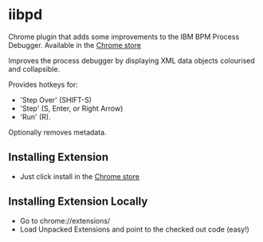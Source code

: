 iibpd
=====

Chrome plugin that adds some improvements to the IBM BPM Process Debugger.   Available in the [Chrome store](https://chrome.google.com/webstore/detail/improved-ibm-bpm-process/dkhngaclcppplmegjgdjdfinjkklalfe)

Improves the process debugger by displaying XML data objects colourised and collapsible.

Provides hotkeys for:
* 'Step Over' (SHIFT-S)
* 'Step' (S, Enter, or Right Arrow)
* 'Run' (R).

Optionally removes metadata.

Installing Extension 
--------------------

* Just click install in the [Chrome store](https://chrome.google.com/webstore/detail/improved-ibm-bpm-process/dkhngaclcppplmegjgdjdfinjkklalfe)


Installing Extension Locally
----------------------------

* Go to chrome://extensions/
* Load Unpacked Extensions and point to the checked out code (easy!)

